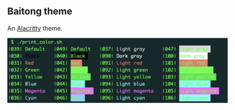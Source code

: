## Baitong theme

An [Alacritty](https://github.com/alacritty/alacritty) theme.

![baitong](./baitong.png)
